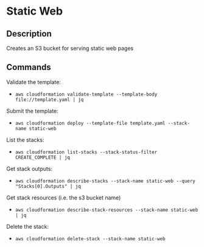 
# Static Web 

## Description
Creates an S3 bucket for serving static web pages


## Commands


Validate the template:
- `aws cloudformation validate-template --template-body file://template.yaml | jq`

Submit the template:
- `aws cloudformation deploy --template-file template.yaml --stack-name static-web`

List the stacks:
- `aws cloudformation list-stacks --stack-status-filter CREATE_COMPLETE | jq`

Get stack outputs:
- `aws cloudformation describe-stacks --stack-name static-web --query "Stacks[0].Outputs" | jq`

Get stack resources (i.e. the s3 bucket name)
- `aws cloudformation describe-stack-resources --stack-name static-web | jq`


Delete the stack:
- `aws cloudformation delete-stack --stack-name static-web`